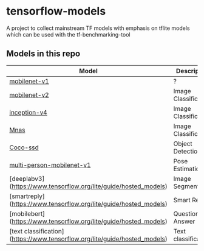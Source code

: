 # tensorflow-models
A project to collect mainstream TF models with emphasis on tflite models which can be used with the tf-benchmarking-tool

## Models in this repo

| Model |Description |Publications|Variants|
|--|--|--|--|
| [mobilenet-v1](./mobilenet-v1) | ? | ? | [1.0_224_quant2](./mobilenet-v1/mobilenet_v1_1.0_224_quant.tflite), [224](./mobilenet-v1) |
| [mobilenet-v2](https://www.tensorflow.org/lite/guide/hosted_models) | Image Classification | ? | [1.0_224_quant2](https://storage.googleapis.com/download.tensorflow.org/models/tflite_11_05_08/mobilenet_v2_1.0_224_quant.tgz) |
| [inception-v4](https://www.tensorflow.org/lite/guide/hosted_models) | Image Classification | ? | [299_quant](https://storage.googleapis.com/download.tensorflow.org/models/inception_v4_299_quant_20181026.tgz) |
| [Mnas](https://www.tensorflow.org/lite/guide/hosted_models) | Image Classification | ? | [1.3_224](https://storage.googleapis.com/download.tensorflow.org/models/inception_v4_299_quant_20181026.tgz) |
| [Coco-ssd](https://www.tensorflow.org/lite/guide/hosted_models) | Object Detection | ? | [1.0_quant](https://storage.googleapis.com/download.tensorflow.org/models/tflite/coco_ssd_mobilenet_v1_1.0_quant_2018_06_29.zip) |
| [multi-person-mobilenet-v1](https://www.tensorflow.org/lite/guide/hosted_models) | Pose Estimation | ? | [075_float](https://storage.googleapis.com/download.tensorflow.org/models/tflite/gpu/multi_person_mobilenet_v1_075_float.tflite) |
| [deeplabv3] (https://www.tensorflow.org/lite/guide/hosted_models)| Image Segmentation | ? | [257_mv_gpu] (https://storage.googleapis.com/download.tensorflow.org/models/tflite/gpu/deeplabv3_257_mv_gpu.tflite) |
| [smartreply] (https://www.tensorflow.org/lite/guide/hosted_models) | Smart Reply | ? | [1.0] (https://storage.googleapis.com/download.tensorflow.org/models/smartreply_1.0_2017_11_01.zip) |
| [mobilebert] (https://www.tensorflow.org/lite/guide/hosted_models) | Question and Answer | ? | [qa] (https://storage.googleapis.com/download.tensorflow.org/models/tflite/bert_qa/mobilebert_qa_vocab.zip) |
| [text classification] (https://www.tensorflow.org/lite/guide/hosted_models) | Text classification | ? | [text_classification] (https://storage.googleapis.com/download.tensorflow.org/models/tflite/text_classification/text_classification.tflite) |

